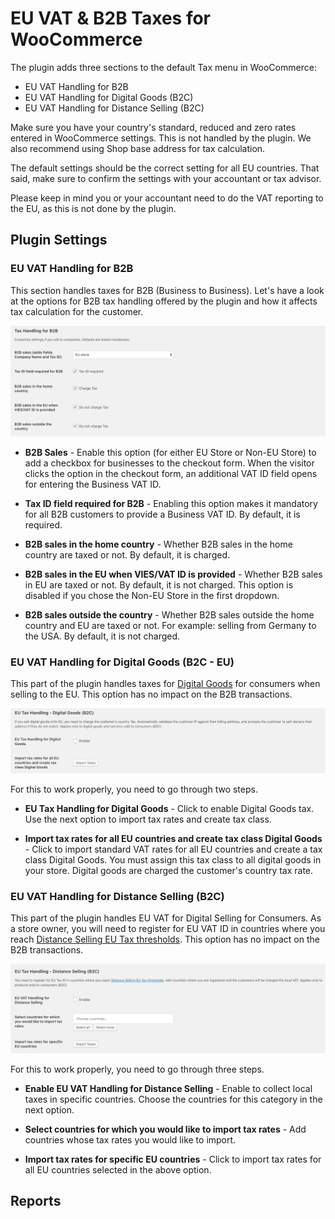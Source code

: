 # EU VAT & B2B Taxes for WooCommerce

The plugin adds three sections to the default Tax menu in WooCommerce:

- EU VAT Handling for B2B
- EU VAT Handling for Digital Goods (B2C)
- EU VAT Handling for Distance Selling (B2C)

Make sure you have your country's standard, reduced and zero rates entered in WooCommerce settings. This is not handled by the plugin. We also recommend using Shop base address for tax calculation.

The default settings should be the correct setting for all EU countries. That said, make sure to confirm the settings with your accountant or tax advisor.

Please keep in mind you or your accountant need to do the VAT reporting to the EU, as this is not done by the plugin.


## Plugin Settings

### EU VAT Handling for B2B

This section handles taxes for B2B (Business to Business). Let's have a look at the options for B2B tax handling offered by the plugin and how it affects tax calculation for the customer.

<img src="images/tax-b2b.png" alt="Tax Handling for B2B">

- **B2B Sales** - Enable this option (for either EU Store or Non-EU Store) to add a checkbox for businesses to the checkout form. When the visitor clicks the option in the checkout form, an additional VAT ID field opens for entering the Business VAT ID. 

- **Tax ID field required for B2B** - Enabling this option makes it mandatory for all B2B customers to provide a Business VAT ID. By default, it is required.

- **B2B sales in the home country** - Whether B2B sales in the home country are taxed or not. By default, it is charged.

- **B2B sales in the EU when VIES/VAT ID is provided** - Whether B2B sales in EU are taxed or not. By default, it is not charged. This option is disabled if you chose the Non-EU Store in the first dropdown.

- **B2B sales outside the country** - Whether B2B sales outside the home country and EU are taxed or not. For example: selling from Germany to the USA. By default, it is not charged.

### EU VAT Handling for Digital Goods (B2C - EU)

This part of the plugin handles taxes for [Digital Goods](https://quaderno.io/resources/eu-vat-guide/) for consumers when selling to the EU. This option has no impact on the B2B transactions.

<img src="images/tax-b2c-digital.png" alt="Digital Goods (B2C)">

For this to work properly, you need to go through two steps.

- **EU Tax Handling for Digital Goods** - Click to enable Digital Goods tax. Use the next option to import tax rates and create tax class.

- **Import tax rates for all EU countries and create tax class Digital Goods** - Click to import standard VAT rates for all EU countries and create a tax class Digital Goods. You must assign this tax class to all digital goods in your store. Digital goods are charged the customer's country tax rate.

### EU VAT Handling for Distance Selling (B2C)

This part of the plugin handles EU VAT for Digital Selling for Consumers. As a store owner, you will need to register for EU VAT ID in countries where you reach [Distance Selling EU Tax thresholds](https://www.vatlive.com/eu-vat-rules/distance-selling/distance-selling-eu-vat-thresholds/). This option has no impact on the B2B transactions.

<img src="images/tax-b2c-distance.png" alt="Distance Selling (B2C)">

For this to work properly, you need to go through three steps.

- **Enable EU VAT Handling for Distance Selling** - Enable to collect local taxes in specific countries. Choose the countries for this category in the next option.

- **Select countries for which you would like to import tax rates** - Add countries whose tax rates you would like to import.

- **Import tax rates for specific EU countries** - Click to import tax rates for all EU countries selected in the above option.

## Reports
